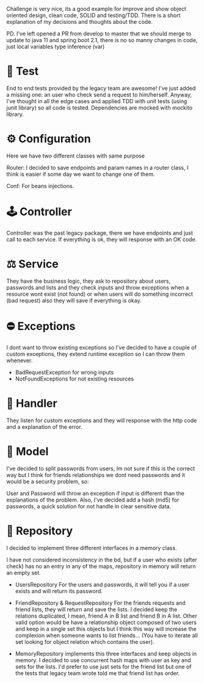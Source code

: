 Challenge is very nice, its a good example for improve and show object oriented design, clean code, SOLID and testing/TDD.
There is a short explanation of my decisions and thoughts about the code.

PD.
I've left opened a PR from develop to master that we should merge to update to java 11 and spring boot 2.1, there is no so manny changes in code, just local variables type inference (var)

# 📝 Test

End to end tests provided by the legacy team are awesome! I've just added a missing one: an user who check send a request
to him/herself.
Anyway, I've thought in all the edge cases and applied TDD with unit tests (using junit library) so all code is tested. 
Dependencies are mocked with mockito library.

# ⚙️ Configuration

Here we have two different classes with same purpose

Router: I decided to save endpoints and param names in a router class, I think is easier if some day
        we want to change one of them.

Conf: For beans injections.

# 🕹 Controller

Controller was the past legacy package, there we have endpoints and just call to each service.
If everything is ok, they will response with an OK code.

# ⚖️ Service

They have the business logic, they ask to repository about users, passwords and lists and they check
inputs and throw exceptions when a resource wont exist (not found) or when users will do something
incorrect (bad request) also they will save if everything is okay.

# ⛔️ Exceptions

I dont want to throw existing exceptions so I've decided to have a couple of custom exceptions, they
extend runtime exception so I can throw them whenever.
- BadRequestException for wrong inputs
- NotFoundExceptions for not existing resources

# 🤲 Handler

They listen for custom exceptions and they will response with the http code and a explanation of the error.

# 📸 Model

I've decided to split passwords from users, Im not sure if this is the correct way but I think for friends
relationships we dont need passwords and it would be a security problem, so:

User and Password will throw an exception if input is different than the explanations of the problem.
Also, I've decided add a hash (md5) for passwords, a quick solution for not handle in clear sensitive data.

# 💾 Repository

I decided to implement three different interfaces in a memory class. 

I have not considered inconsistency in the bd, but if a user who exists (after check) has no an entry in any of
the maps, repository in memory will return an empty set.

* UsersRepository 
    For the users and passwords, it will tell you if a user exists and will return its password.
    
* FriendRepository & RequestRepository
    For the friends requests and friend lists, they will return and save the lists.
    I decided keep the relations duplicated, I mean, friend A in B list and friend B in A list. Other valid option would
    be have a relationship object composed of two users and keep in a single set this objects but I think this way
    will increase the complexion when someone wants to list friends… (You have to iterate all set looking for object relation
    which contains the user).

* MemoryRepository implements this three interfaces and keep objects in memory.
        I decided to use concurrent hash maps with user as key and sets for the lists.
        I'd prefer to use just sets for the friend list but one of the tests that legacy team wrote
        told me that friend list has order.
